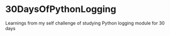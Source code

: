 # 30DaysOfPythonLogging
Learnings from my self challenge of studying Python logging module for 30 days
